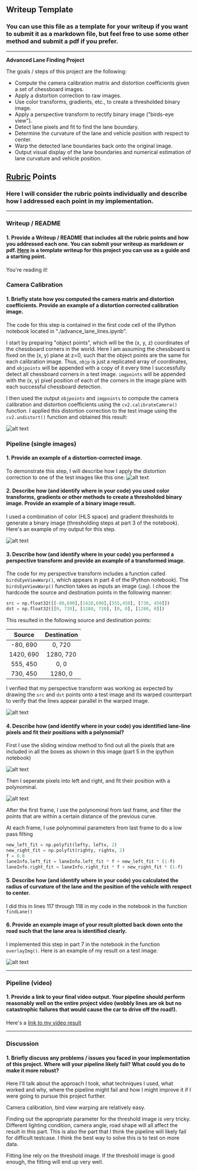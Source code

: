 ## Writeup Template

### You can use this file as a template for your writeup if you want to submit it as a markdown file, but feel free to use some other method and submit a pdf if you prefer.

---

**Advanced Lane Finding Project**

The goals / steps of this project are the following:

* Compute the camera calibration matrix and distortion coefficients given a set of chessboard images.
* Apply a distortion correction to raw images.
* Use color transforms, gradients, etc., to create a thresholded binary image.
* Apply a perspective transform to rectify binary image ("birds-eye view").
* Detect lane pixels and fit to find the lane boundary.
* Determine the curvature of the lane and vehicle position with respect to center.
* Warp the detected lane boundaries back onto the original image.
* Output visual display of the lane boundaries and numerical estimation of lane curvature and vehicle position.

[//]: # (Image References)

[chess]: ./output_images/chess.png ""
[bird]: ./output_images/bird.png ""
[fit]: ./output_images/fit.png ""
[fit2]: ./output_images/fit2.png ""
[threshold]: ./output_images/threshold.png ""
[undistorted]: ./output_images/undistorted.png ""
[plot]: ./output_images/plot.png ""
[video1]: ./project_video.mp4 "Video"

## [Rubric](https://review.udacity.com/#!/rubrics/571/view) Points

### Here I will consider the rubric points individually and describe how I addressed each point in my implementation.  

---

### Writeup / README

#### 1. Provide a Writeup / README that includes all the rubric points and how you addressed each one.  You can submit your writeup as markdown or pdf.  [Here](https://github.com/udacity/CarND-Advanced-Lane-Lines/blob/master/writeup_template.md) is a template writeup for this project you can use as a guide and a starting point.  

You're reading it!

### Camera Calibration

#### 1. Briefly state how you computed the camera matrix and distortion coefficients. Provide an example of a distortion corrected calibration image.

The code for this step is contained in the first code cell of the IPython notebook located in "./advance_lane_lines.ipynb".

I start by preparing "object points", which will be the (x, y, z) coordinates of the chessboard corners in the world. Here I am assuming the chessboard is fixed on the (x, y) plane at z=0, such that the object points are the same for each calibration image.  Thus, `objp` is just a replicated array of coordinates, and `objpoints` will be appended with a copy of it every time I successfully detect all chessboard corners in a test image.  `imgpoints` will be appended with the (x, y) pixel position of each of the corners in the image plane with each successful chessboard detection.  

I then used the output `objpoints` and `imgpoints` to compute the camera calibration and distortion coefficients using the `cv2.calibrateCamera()` function.  I applied this distortion correction to the test image using the `cv2.undistort()` function and obtained this result: 

![alt text][chess]

### Pipeline (single images)

#### 1. Provide an example of a distortion-corrected image.

To demonstrate this step, I will describe how I apply the distortion correction to one of the test images like this one:
![alt text][undistorted]

#### 2. Describe how (and identify where in your code) you used color transforms, gradients or other methods to create a thresholded binary image.  Provide an example of a binary image result.

I used a combination of color (HLS space) and gradient thresholds to generate a binary image (thresholding steps at part 3 of the notebook).  Here's an example of my output for this step. 

![alt text][threshold]

#### 3. Describe how (and identify where in your code) you performed a perspective transform and provide an example of a transformed image.

The code for my perspective transform includes a function called `birdsEyeViewWarp()`, which appears in part 4 of the IPython notebook).  The `birdsEyeViewWarp()` function takes as inputs an image (`img`). I chose the hardcode the source and destination points in the following manner:

```python
src = np.float32([[-80,690],[1420,690],[555,450], [730, 450]])
dst = np.float32([[0, 720], [1280, 720], [0, 0], [1280, 0]])
```

This resulted in the following source and destination points:

| Source        | Destination   | 
|:-------------:|:-------------:| 
| -80, 690      | 0, 720        | 
| 1420, 690      | 1280, 720      |
| 555, 450     | 0, 0      |
| 730, 450      | 1280, 0        |

I verified that my perspective transform was working as expected by drawing the `src` and `dst` points onto a test image and its warped counterpart to verify that the lines appear parallel in the warped image.

![alt text][bird]

#### 4. Describe how (and identify where in your code) you identified lane-line pixels and fit their positions with a polynomial?

First I use the sliding window method to find out all the pixels that are included in all the boxes as shown in this image (part 5 in the ipython notebook)

![alt text][fit]

Then I seperate pixels into left and right, and fit their position with a polynominal.

![alt text][fit2]

After the first frame, I use the polynominal from last frame, and filter the points that are within a certain distance of the previous curve.

At each frame, I use polynominal parameters from last frame to do a low pass filting

```python
new_left_fit = np.polyfit(lefty, leftx, 2)
new_right_fit = np.polyfit(righty, rightx, 2)
f = 0.8
laneInfo.left_fit = laneInfo.left_fit * f + new_left_fit * (1-f)
laneInfo.right_fit = laneInfo.right_fit * f + new_right_fit * (1-f)
```

#### 5. Describe how (and identify where in your code) you calculated the radius of curvature of the lane and the position of the vehicle with respect to center.

I did this in lines 117 through 118 in my code in the notebook in the function `findLane()`

#### 6. Provide an example image of your result plotted back down onto the road such that the lane area is identified clearly.

I implemented this step in part 7 in the notebook in the function `overlayImg()`.  Here is an example of my result on a test image:

![alt text][plot]

---

### Pipeline (video)

#### 1. Provide a link to your final video output.  Your pipeline should perform reasonably well on the entire project video (wobbly lines are ok but no catastrophic failures that would cause the car to drive off the road!).

Here's a [link to my video result](./output_optimized_project_video.mp4)

---

### Discussion

#### 1. Briefly discuss any problems / issues you faced in your implementation of this project.  Where will your pipeline likely fail?  What could you do to make it more robust?

Here I'll talk about the approach I took, what techniques I used, what worked and why, where the pipeline might fail and how I might improve it if I were going to pursue this project further.  

Camera calibration, bird view warping are relatively easy.

Finding out the appropriate parameter for the threshold image is very tricky. Different lighting condition, camera angle, road shape will all affect the result in this part. This is also the part that I think the pipeline will likely fail for difficult testcase. I think the best way to solve this is to test on more data.

Fitting line rely on the threshold image. If the threshold image is good enough, the fitting will end up very well.
